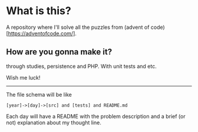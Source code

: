 # What is this?

A repository where I'll solve all the puzzles from (advent of code)[https://adventofcode.com/].

## How are you gonna make it?

through studies, persistence and PHP. With unit tests and etc.

Wish me luck!

---

The file schema will be like

`[year]->[day]->[src] and [tests] and README.md`

Each day will have a README with the problem description and a brief (or not) explanation about my thought line.
